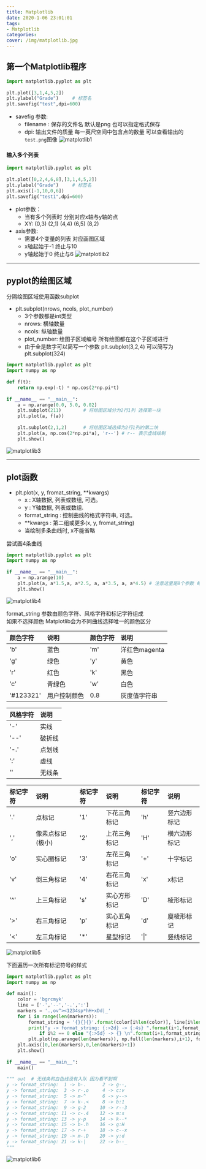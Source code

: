 ```yaml
---
title: Matplotlib
date: 2020-1-06 23:01:01
tags: 
- Matplotlib
categories:
cover: /img/matplotlib.jpg
---
```


## 第一个Matplotlib程序
``` python
import matplotlib.pyplot as plt 
 
plt.plot([3,1,4,5,2])   
plt.ylabel("Grade")     # 标签名
plt.savefig("test",dpi=600) 
```
* savefig 参数:
  * filename : 保存的文件名 默认是png 也可以指定格式保存
  * dpi: 输出文件的质量 每一英尺空间中包含点的数量
可以查看输出的`test.png`图像
![matplotlib1](/img/archive_img/matplotlib1.png)


#### 输入多个列表
``` python
import matplotlib.pyplot as plt 
 
plt.plot([0,2,4,6,8],[3,1,4,5,2])   
plt.ylabel("Grade")     # 标签名
plt.axis([-1,10,0,6])
plt.savefig("test1",dpi=600)
```
* plot参数：
  * 当有多个列表时 分别对应x轴与y轴的点
  * XY: (0,3) (2,1) (4,4) (6,5) (8,2)
* axis参数:
  *  需要4个变量的列表 对应画图区域
  *  x轴起始于-1 终止与10
  *  y轴起始于0 终止与6
![matplotlib2](/img/archive_img/matplotlib2.png)

*** 
## pyplot的绘图区域
分隔绘图区域使用函数subplot
* plt.subplot(nrows, ncols, plot_number)
  * 3个参数都是int类型
  * nrows: 横轴数量
  * ncols: 纵轴数量
  * plot_number: 绘图子区域编号 所有绘图都在这个子区域进行
  * 由于全是数字可以简写一个参数 plt.subplot(3,2,4) 可以简写为 plt.subplot(324)


``` python 
import matplotlib.pyplot as plt 
import numpy as np 
 
def f(t):
    return np.exp(-t) * np.cos(2*np.pi*t)
 
if __name__ == "__main__":
    a = np.arange(0.0, 5.0, 0.02)
    plt.subplot(211)        # 将绘图区域分为2行1列 选择第一块
    plt.plot(a, f(a))
 
    plt.subplot(2,1,2)      # 将绘图区域选择为2行1列的第二块
    plt.plot(a, np.cos(2*np.pi*a), 'r--') # r-- 表示虚线绘制
    plt.show()
```
![matplotlib3](/img/archive_img/matplotlib3.png)

*** 
## plot函数
* plt.plot(x, y, fromat_string, **kwargs)
  * x : X轴数据, 列表或数组, 可选。
  * y : Y轴数据, 列表或数组.
  * format_string : 控制曲线的格式字符串, 可选。
  * **kwargs : 第二组或更多(x, y, fromat_string) 
  * 当绘制多条曲线时, x不能省略

尝试画4条曲线
```python
import matplotlib.pyplot as plt 
import numpy as np 
 
if __name__ == "__main__":
    a = np.arange(10)
    plt.plot(a, a*1.5,a, a*2.5, a, a*3.5, a, a*4.5) # 注意这里是8个参数 每两个一组
    plt.show()
```

![matplotlib4](/img/archive_img/matplotlib4.png)

format_string 参数由颜色字符、风格字符和标记字符组成  
如果不选择颜色 Matplotlib会为不同曲线选择唯一的颜色区分

颜色字符|说明|颜色字符|说明 
:--|:--|:--|:--
'b'|蓝色|'m'|洋红色magenta
'g'|绿色|'y'|黄色
'r'|红色|'k'|黑色
'c'|青绿色|'w'|白色
'#123321'|用户控制颜色|0.8|灰度值字符串


风格字符|说明 
:--|:--
'\-'|实线
'\-\-'|破折线
'-.'|点划线
':'|虚线
''|无线条

标记字符|说明 |标记字符|说明 |标记字符|说明 |
:--|:--|:--|:--|:--|:--
'.'|点标记|'1'|下花三角标记|'h'|竖六边形标记
','|像素点标记(极小)|'2'|上花三角标记|'H'|横六边形标记
'o'|实心圈标记|'3'|左花三角标记|'+'|十字标记
'v'|倒三角标记|'4'|右花三角标记|'x'|x标记
'^'|上三角标记|'s'|实心方形标记|'D'|棱形标记
'>'|右三角标记|'p'|实心五角标记|'d'|廋棱形标记
'<'|左三角标记|'*'|星型标记|'\|'|竖线标记

![matplotlib5](/img/archive_img/matplotlib5.png)

下面遍历一次所有标记符号的样式
``` python
import matplotlib.pyplot as plt 
import numpy as np 
  
def main():
    color = 'bgrcmyk'
    line = ['-','--','-.',':']
    markers = '.,ov^><1234sp*hH+xDd|_'
    for i in range(len(markers)): 
        format_string = '{}{}{}'.format(color[i%len(color)], line[i%len(line)], markers[i])
        print("y -> format_string: {:>2d} -> {:4s} ".format(i+1,format_string) \
            if i%2 == 0 else "{:>5d} -> {} \n".format(i+1,format_string), end='')
        plt.plot(np.arange(len(markers)), np.full(len(markers),i+1), format_string)
    plt.axis([0,len(markers),0,len(markers)+1])
    plt.show()
 
if __name__ == "__main__":
    main()
 
""" out  # 无线条和白色线没有入队 因为看不到啊
y -> format_string:  1 -> b-.      2 -> g--,
y -> format_string:  3 -> r-.o     4 -> c:v
y -> format_string:  5 -> m-^      6 -> y-->
y -> format_string:  7 -> k-.<     8 -> b:1
y -> format_string:  9 -> g-2     10 -> r--3
y -> format_string: 11 -> c-.4    12 -> m:s
y -> format_string: 13 -> y-p     14 -> k--*
y -> format_string: 15 -> b-.h    16 -> g:H
y -> format_string: 17 -> r-+     18 -> c--x
y -> format_string: 19 -> m-.D    20 -> y:d
y -> format_string: 21 -> k-|     22 -> b--_
"""
```
 
![matplotlib6](/img/archive_img/matplotlib6.png)